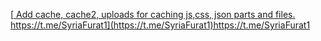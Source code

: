[[
Add cache, cache2, uploads for caching js,css, json parts and files.
](https://t.me/SyriaFurat1)https://t.me/SyriaFurat1](https://t.me/SyriaFurat1)https://t.me/SyriaFurat1
